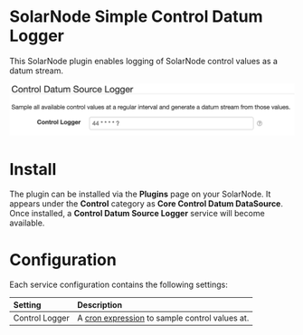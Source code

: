 # SolarNode Simple Control Datum Logger

This SolarNode plugin enables logging of SolarNode control values as a datum stream.

![Simple Control Logger settings](docs/solarnode-control-simple-settings.png)

# Install

The plugin can be installed via the **Plugins** page on your SolarNode. It appears under the
**Control** category as **Core Control Datum DataSource**. Once installed, a **Control Datum Source
Logger** service will become available.

# Configuration

Each service configuration contains the following settings:

| Setting               | Description  |
|:----------------------|:-------------|
| Control Logger        | A [cron expression][cron-exp] to sample control values at. |


[cron-exp]: https://github.com/SolarNetwork/solarnetwork/wiki/SolarNode-Cron-Job-Syntax
